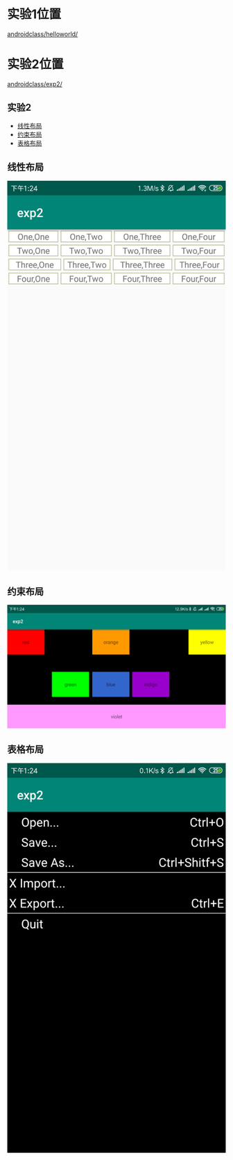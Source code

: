 # 实验1位置 
[androidclass/helloworld/](https://github.com/SeanTong11/androiddev/tree/master/androidclass/helloworld/app)
# 实验2位置
[androidclass/exp2/](https://github.com/SeanTong11/androiddev/tree/master/androidclass/exp2)  
## 实验2  
  * [线性布局](#1)
  * [约束布局](#2)
  * [表格布局](#3)

<h2 id="1"> 线性布局</h2>

![Alt](https://raw.githubusercontent.com/SeanTong11/androiddev/master/linear.png)

<h2 id="2">约束布局</h2>

![Alt](https://raw.githubusercontent.com/SeanTong11/androiddev/master/constraint.png)

<h2 id="3">表格布局</h2>

![Alt](https://raw.githubusercontent.com/SeanTong11/androiddev/master/table.png)

